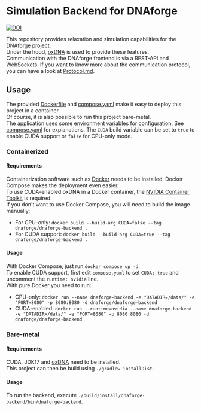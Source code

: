 # Simulation Backend for DNAforge

[![DOI](https://zenodo.org/badge/DOI/10.5281/zenodo.11045829.svg)](https://doi.org/10.5281/zenodo.11045829)

This repository provides relaxation and simulation capabilities for
the [DNAforge project](https://github.com/dnaforge/dnaforge).  
Under the hood, [oxDNA](https://github.com/lorenzo-rovigatti/oxDNA) is used to provide these features.  
Communication with the DNAforge frontend is via a REST-API and WebSockets.
If you want to know more about the communication protocol, you can have a look at [Protocol.md](Protocol.md).

## Usage

The provided [Dockerfile](Dockerfile) and [compose.yaml](compose.yaml) make it easy to deploy this project in a
container.  
Of course, it is also possible to run this project bare-metal.  
The application uses some environment variables for configuration.
See [compose.yaml](compose.yaml) for explanations.
The `CUDA` build variable can be set to `true` to enable CUDA support or `false` for CPU-only mode.

### Containerized

#### Requirements

Containerization software such as [Docker](https://docs.docker.com/engine/install/#server) needs to be installed.
Docker Compose makes the deployment even easier.  
To use CUDA-enabled oxDNA in a Docker container, the
[NVIDIA Container Toolkit](https://docs.nvidia.com/datacenter/cloud-native/container-toolkit/install-guide.html#setting-up-nvidia-container-toolkit)
is required.  
If you don't want to use Docker Compose, you will need to build the image manually:

- For CPU-only: `docker build --build-arg CUDA=false --tag dnaforge/dnaforge-backend .`
- For CUDA support: `docker build --build-arg CUDA=true --tag dnaforge/dnaforge-backend .`

#### Usage

With Docker Compose, just run `docker compose up -d`.  
To enable CUDA support, first edit `compose.yaml` to set `CUDA: true` and uncomment the `runtime: nvidia` line.  
With pure Docker you need to run:

- CPU-only: `docker run --name dnaforge-backend -e "DATADIR=/data/" -e "PORT=8080" -p 8080:8080 -d dnaforge/dnaforge-backend`
- CUDA-enabled: `docker run --runtime=nvidia --name dnaforge-backend -e "DATADIR=/data/" -e "PORT=8080" -p 8080:8080 -d dnaforge/dnaforge-backend`

### Bare-metal

#### Requirements

CUDA, JDK17 and [oxDNA](https://github.com/lorenzo-rovigatti/oxDNA) need to be installed.  
This project can then be build using `./gradlew installDist`.

#### Usage

To run the backend, execute `./build/install/dnaforge-backend/bin/dnaforge-backend`.

